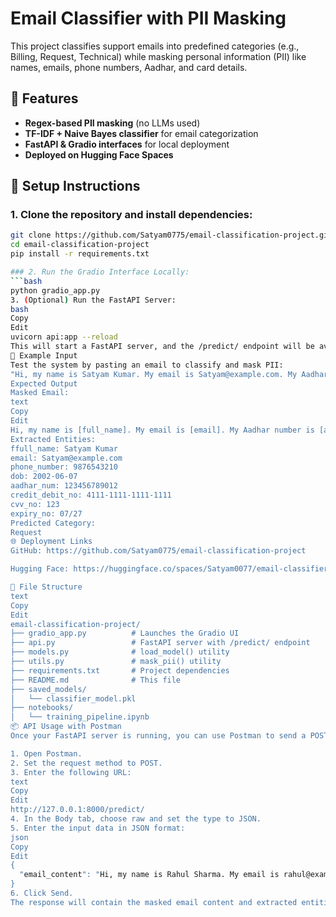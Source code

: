 # Email Classifier with PII Masking

This project classifies support emails into predefined categories (e.g., Billing, Request, Technical) while masking personal information (PII) like names, emails, phone numbers, Aadhar, and card details.

## 🚀 Features
- **Regex-based PII masking** (no LLMs used)
- **TF-IDF + Naive Bayes classifier** for email categorization
- **FastAPI & Gradio interfaces** for local deployment
- **Deployed on Hugging Face Spaces**

## 🔧 Setup Instructions

### 1. Clone the repository and install dependencies:
```bash
git clone https://github.com/Satyam0775/email-classification-project.git
cd email-classification-project
pip install -r requirements.txt

### 2. Run the Gradio Interface Locally:
```bash
python gradio_app.py
3. (Optional) Run the FastAPI Server:
bash
Copy
Edit
uvicorn api:app --reload
This will start a FastAPI server, and the /predict/ endpoint will be available at http://127.0.0.1:8000/predict/.
🧪 Example Input
Test the system by pasting an email to classify and mask PII:
"Hi, my name is Satyam Kumar. My email is Satyam@example.com. My Aadhar number is 123456789012, my phone number is 9876543210, DOB is 2002-06-07. My card is 4111-1111-1111-1111, CVV 123, expiry 07/27.
Expected Output
Masked Email:
text
Copy
Edit
Hi, my name is [full_name]. My email is [email]. My Aadhar number is [aadhar_num], my phone number is [phone_number], DOB is [dob]. My card number is [credit_debit_no], CVV [cvv_no], expiry [expiry_no].
Extracted Entities:
ffull_name: Satyam Kumar
email: Satyam@example.com
phone_number: 9876543210
dob: 2002-06-07
aadhar_num: 123456789012
credit_debit_no: 4111-1111-1111-1111
cvv_no: 123
expiry_no: 07/27
Predicted Category:
Request
🌐 Deployment Links
GitHub: https://github.com/Satyam0775/email-classification-project

Hugging Face: https://huggingface.co/spaces/Satyam0077/email-classifier-satyma

📝 File Structure
text
Copy
Edit
email-classification-project/
├── gradio_app.py          # Launches the Gradio UI
├── api.py                 # FastAPI server with /predict/ endpoint
├── models.py              # load_model() utility
├── utils.py               # mask_pii() utility
├── requirements.txt       # Project dependencies
├── README.md              # This file
├── saved_models/
│   └── classifier_model.pkl
├── notebooks/
│   └── training_pipeline.ipynb
📦 API Usage with Postman
Once your FastAPI server is running, you can use Postman to send a POST request to the /predict/ endpoint to classify emails and mask PII.

1. Open Postman.
2. Set the request method to POST.
3. Enter the following URL:
text
Copy
Edit
http://127.0.0.1:8000/predict/
4. In the Body tab, choose raw and set the type to JSON.
5. Enter the input data in JSON format:
json
Copy
Edit
{
  "email_content": "Hi, my name is Rahul Sharma. My email is rahul@example.com. My Aadhar number is 123456789012, my phone number is 9876543210, DOB is 1995-06-25. My card number is 4111-1111-1111-1111, CVV 123, expiry 07/27."
}
6. Click Send.
The response will contain the masked email content and extracted entities, as shown in the expected output section.

